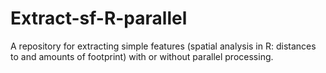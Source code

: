 # Extract-sf-R-parallel
A repository for extracting simple features (spatial analysis in R: distances to and amounts of footprint) with or without parallel processing.
